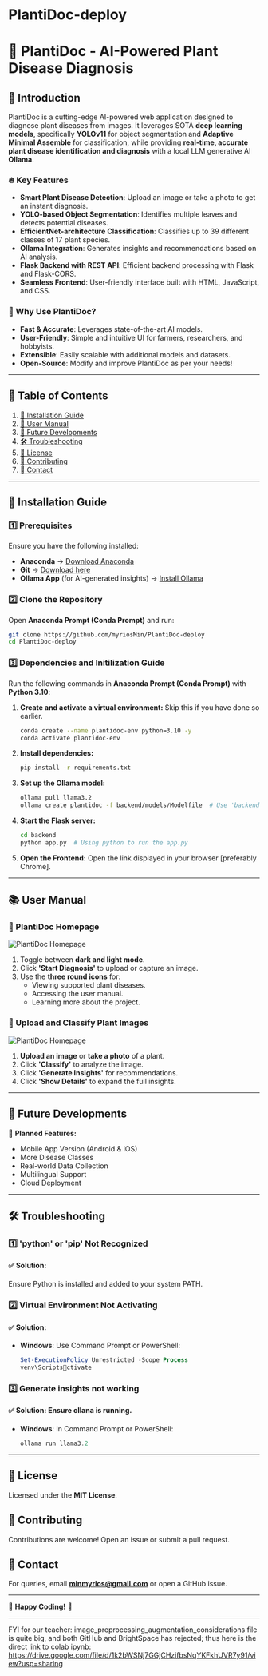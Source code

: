 # PlantiDoc-deploy

# 🌱 PlantiDoc - AI-Powered Plant Disease Diagnosis

## 🌟 Introduction
PlantiDoc is a cutting-edge AI-powered web application designed to diagnose plant diseases from images. It leverages SOTA **deep learning models**, specifically **YOLOv11** for object segmentation and **Adaptive Minimal Assemble** for classification, while providing **real-time, accurate plant disease identification and diagnosis** with a local LLM generative AI **Ollama**.

### 🔥 Key Features
- **Smart Plant Disease Detection**: Upload an image or take a photo to get an instant diagnosis.
- **YOLO-based Object Segmentation**: Identifies multiple leaves and detects potential diseases.
- **EfficientNet-architecture Classification**: Classifies up to 39 different classes of 17 plant species. 
- **Ollama Integration**: Generates insights and recommendations based on AI analysis.
- **Flask Backend with REST API**: Efficient backend processing with Flask and Flask-CORS.
- **Seamless Frontend**: User-friendly interface built with HTML, JavaScript, and CSS.

### 🚀 Why Use PlantiDoc?
- **Fast & Accurate**: Leverages state-of-the-art AI models.
- **User-Friendly**: Simple and intuitive UI for farmers, researchers, and hobbyists.
- **Extensible**: Easily scalable with additional models and datasets.
- **Open-Source**: Modify and improve PlantiDoc as per your needs!

---

## 📖 Table of Contents
1. [🔧 Installation Guide](#-installation-guide)
2. [📖 User Manual](#-user-manual)
3. [🔮 Future Developments](#-future-developments)
4. [🛠️ Troubleshooting](#-troubleshooting)
5. [📜 License](#-license)
6. [🤝 Contributing](#-contributing)
7. [📧 Contact](#-contact)

---

## 🔧 Installation Guide
### **1️⃣ Prerequisites**
Ensure you have the following installed:
- **Anaconda** → [Download Anaconda](https://www.anaconda.com/products/distribution)
- **Git** → [Download here](https://git-scm.com/downloads)
- **Ollama App** (for AI-generated insights) → [Install Ollama](https://ollama.com/)

### **2️⃣ Clone the Repository**
Open **Anaconda Prompt (Conda Prompt)** and run:
```bash
git clone https://github.com/myriosMin/PlantiDoc-deploy
cd PlantiDoc-deploy
```

### **3️⃣ Dependencies and Initilization Guide**
Run the following commands in **Anaconda Prompt (Conda Prompt)** with **Python 3.10**:

1. **Create and activate a virtual environment:**
    Skip this if you have done so earlier.
    ```bash
    conda create --name plantidoc-env python=3.10 -y
    conda activate plantidoc-env  
    ```

2. **Install dependencies:**
    ```bash
    pip install -r requirements.txt
    ```

3. **Set up the Ollama model:**
    ```bash
    ollama pull llama3.2
    ollama create plantidoc -f backend/models/Modelfile  # Use 'backend\models\Modelfile' on Windows
    ```

4. **Start the Flask server:**
    ```bash
    cd backend
    python app.py  # Using python to run the app.py
    ```

5. **Open the Frontend:**
   Open the link displayed in your browser [preferably Chrome].

---

## 📚 User Manual
### 🌱 PlantiDoc Homepage
![PlantiDoc Homepage](backend/static/images/interface2.png)

1. Toggle between **dark and light mode**.
2. Click **'Start Diagnosis'** to upload or capture an image.
3. Use the **three round icons** for:
   - Viewing supported plant diseases.
   - Accessing the user manual.
   - Learning more about the project.

### 📸 Upload and Classify Plant Images
![PlantiDoc Homepage](backend/static/images/interface1.png)

1. **Upload an image** or **take a photo** of a plant.
2. Click **'Classify'** to analyze the image.
3. Click **'Generate Insights'** for recommendations.
4. Click **'Show Details'** to expand the full insights.

---

## 🔮 Future Developments
🚀 **Planned Features:**
- Mobile App Version (Android & iOS)
- More Disease Classes
- Real-world Data Collection
- Multilingual Support
- Cloud Deployment

---

## 🛠️ Troubleshooting
### **1️⃣ 'python' or 'pip' Not Recognized**
#### ✅ Solution:
Ensure Python is installed and added to your system PATH.

### **2️⃣ Virtual Environment Not Activating**
#### ✅ Solution:
- **Windows**: Use Command Prompt or PowerShell:
    ```powershell
    Set-ExecutionPolicy Unrestricted -Scope Process
    venv\Scriptsctivate
    ```

### **3️⃣ Generate insights not working**
#### ✅ Solution: Ensure ollana is running. 
- **Windows**: In Command Prompt or PowerShell:
    ```powershell
    ollama run llama3.2
    ```

---

## 📜 License
Licensed under the **MIT License**.

## 🤝 Contributing
Contributions are welcome! Open an issue or submit a pull request.

## 📧 Contact
For queries, email **[minmyrios@gmail.com](mailto:minmyrios@gmail.com)** or open a GitHub issue.

---

🚀 **Happy Coding!** 🌱

---

FYI for our teacher: image_preprocessing_augmentation_considerations file is quite big, and both GitHub and BrightSpace has rejected; thus here is the direct link to colab ipynb: https://drive.google.com/file/d/1k2bWSNj7GGjCHzifbsNqYKFkhUVR7y91/view?usp=sharing
